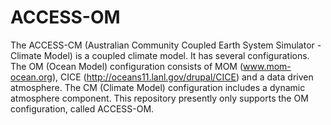 ACCESS-OM
=========

The ACCESS-CM (Australian Community Coupled Earth System Simulator - Climate Model) is a coupled climate model. It has several configurations. The OM (Ocean Model) configuration consists of MOM (www.mom-ocean.org), CICE (http://oceans11.lanl.gov/drupal/CICE) and a data driven atmosphere. The CM (Climate Model) configuration includes a dynamic atmosphere component. This repository presently only supports the OM configuration, called ACCESS-OM. 

